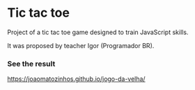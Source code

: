 # Tic tac toe

Project of a tic tac toe game designed to train JavaScript skills.

It was proposed by teacher Igor (Programador BR).

### See the result

https://joaomatozinhos.github.io/jogo-da-velha/
